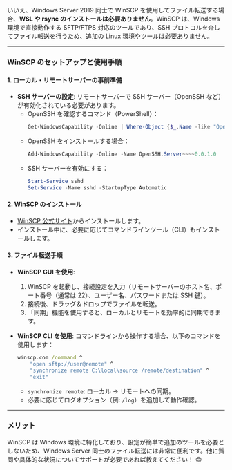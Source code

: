 いいえ、Windows Server 2019 同士で WinSCP を使用してファイル転送する場合、**WSL や rsync のインストールは必要ありません**。WinSCP は、Windows 環境で直接動作する SFTP/FTPS 対応のツールであり、SSH プロトコルを介してファイル転送を行うため、追加の Linux 環境やツールは必要ありません。

---

### **WinSCP のセットアップと使用手順**

#### **1. ローカル・リモートサーバーの事前準備**

- **SSH サーバーの設定**:
  リモートサーバーで SSH サーバー（OpenSSH など）が有効化されている必要があります。
  - OpenSSH を確認するコマンド（PowerShell）：
    ```powershell
    Get-WindowsCapability -Online | Where-Object {$_.Name -like "OpenSSH*"}
    ```
  - OpenSSH をインストールする場合：
    ```powershell
    Add-WindowsCapability -Online -Name OpenSSH.Server~~~~0.0.1.0
    ```
  - SSH サーバーを有効にする：
    ```powershell
    Start-Service sshd
    Set-Service -Name sshd -StartupType Automatic
    ```

#### **2. WinSCP のインストール**

- [WinSCP 公式サイト](https://winscp.net)からインストールします。
- インストール中に、必要に応じてコマンドラインツール（CLI）もインストールします。

#### **3. ファイル転送手順**

- **WinSCP GUI を使用**:

  1. WinSCP を起動し、接続設定を入力（リモートサーバーのホスト名、ポート番号（通常は 22）、ユーザー名、パスワードまたは SSH 鍵）。
  2. 接続後、ドラッグ＆ドロップでファイルを転送。
  3. 「同期」機能を使用すると、ローカルとリモートを効率的に同期できます。

- **WinSCP CLI を使用**:
  コマンドラインから操作する場合、以下のコマンドを使用します：
  ```cmd
  winscp.com /command ^
      "open sftp://user@remote" ^
      "synchronize remote C:\local\source /remote/destination" ^
      "exit"
  ```
  - `synchronize remote`: ローカル → リモートへの同期。
  - 必要に応じてログオプション（例: `/log`）を追加して動作確認。

---

### **メリット**

WinSCP は Windows 環境に特化しており、設定が簡単で追加のツールを必要としないため、Windows Server 同士のファイル転送には非常に便利です。他に質問や具体的な状況についてサポートが必要であれば教えてください！ 😊
